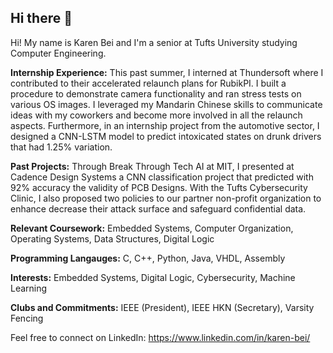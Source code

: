 ## Hi there 👋

<!--
**kbei5234/kbei5234** is a ✨ _special_ ✨ repository because its `README.md` (this file) appears on your GitHub profile.

Here are some ideas to get you started:

- 🔭 I’m currently working on ...
- 🌱 I’m currently learning ...
- 👯 I’m looking to collaborate on ...
- 🤔 I’m looking for help with ...
- 💬 Ask me about ...
- 📫 How to reach me: ...
- 😄 Pronouns: ...
- ⚡ Fun fact: ...
-->

Hi! My name is Karen Bei and I'm a senior at Tufts University studying Computer Engineering. 

**Internship Experience:**
This past summer, I interned at Thundersoft where I contributed to their accelerated relaunch plans for RubikPI. I built a procedure to demonstrate camera functionality and ran stress tests on various OS images. I leveraged my Mandarin Chinese skills to communicate ideas with my coworkers and become more involved in all the relaunch aspects. Furthermore, in an internship project from the automotive sector, I designed a CNN-LSTM model to predict intoxicated states on drunk drivers that had 1.25% variation.

**Past Projects:**
Through Break Through Tech AI at MIT, I presented at Cadence Design Systems a CNN classification project that predicted with 92% accuracy the validity of PCB Designs. With the Tufts Cybersecurity Clinic, I also proposed two policies to our partner non-profit organization to enhance decrease their attack surface and safeguard confidential data. 

**Relevant Coursework:**
Embedded Systems, Computer Organization, Operating Systems, Data Structures, Digital Logic

**Programming Langauges:**
C, C++, Python, Java, VHDL, Assembly

**Interests:**
Embedded Systems, Digital Logic, Cybersecurity, Machine Learning

**Clubs and Commitments:**
IEEE (President), IEEE HKN (Secretary), Varsity Fencing

Feel free to connect on LinkedIn: https://www.linkedin.com/in/karen-bei/

